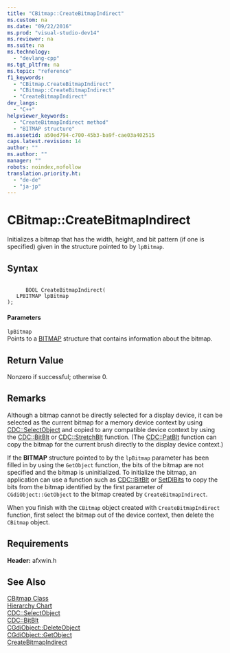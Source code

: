 ```yaml
---
title: "CBitmap::CreateBitmapIndirect"
ms.custom: na
ms.date: "09/22/2016"
ms.prod: "visual-studio-dev14"
ms.reviewer: na
ms.suite: na
ms.technology: 
  - "devlang-cpp"
ms.tgt_pltfrm: na
ms.topic: "reference"
f1_keywords: 
  - "CBitmap.CreateBitmapIndirect"
  - "CBitmap::CreateBitmapIndirect"
  - "CreateBitmapIndirect"
dev_langs: 
  - "C++"
helpviewer_keywords: 
  - "CreateBitmapIndirect method"
  - "BITMAP structure"
ms.assetid: a50ed794-c700-45b3-ba9f-cae03a402515
caps.latest.revision: 14
author: ""
ms.author: ""
manager: ""
robots: noindex,nofollow
translation.priority.ht: 
  - "de-de"
  - "ja-jp"
---
```

# CBitmap::CreateBitmapIndirect
Initializes a bitmap that has the width, height, and bit pattern (if one is specified) given in the structure pointed to by `lpBitmap`.  
  
## Syntax  
  
```  
  
      BOOL CreateBitmapIndirect(  
   LPBITMAP lpBitmap   
);  
```  
  
#### Parameters  
 `lpBitmap`  
 Points to a [BITMAP](../vs140/bitmap-structure.md) structure that contains information about the bitmap.  
  
## Return Value  
 Nonzero if successful; otherwise 0.  
  
## Remarks  
 Although a bitmap cannot be directly selected for a display device, it can be selected as the current bitmap for a memory device context by using [CDC::SelectObject](../vs140/cdc--selectobject.md) and copied to any compatible device context by using the [CDC::BitBlt](../vs140/cdc--bitblt.md) or [CDC::StretchBlt](../vs140/cdc--stretchblt.md) function. (The [CDC::PatBlt](../vs140/cdc--patblt.md) function can copy the bitmap for the current brush directly to the display device context.)  
  
 If the **BITMAP** structure pointed to by the `lpBitmap` parameter has been filled in by using the `GetObject` function, the bits of the bitmap are not specified and the bitmap is uninitialized. To initialize the bitmap, an application can use a function such as [CDC::BitBlt](../vs140/cdc--bitblt.md) or [SetDIBits](http://msdn.microsoft.com/library/windows/desktop/dd162973) to copy the bits from the bitmap identified by the first parameter of `CGdiObject::GetObject` to the bitmap created by `CreateBitmapIndirect`.  
  
 When you finish with the `CBitmap` object created with `CreateBitmapIndirect` function, first select the bitmap out of the device context, then delete the `CBitmap` object.  
  
## Requirements  
 **Header:** afxwin.h  
  
## See Also  
 [CBitmap Class](../vs140/cbitmap-class.md)   
 [Hierarchy Chart](../vs140/hierarchy-chart.md)   
 [CDC::SelectObject](../vs140/cdc--selectobject.md)   
 [CDC::BitBlt](../vs140/cdc--bitblt.md)   
 [CGdiObject::DeleteObject](../vs140/cgdiobject--deleteobject.md)   
 [CGdiObject::GetObject](../vs140/cgdiobject--getobject.md)   
 [CreateBitmapIndirect](http://msdn.microsoft.com/library/windows/desktop/dd183486)